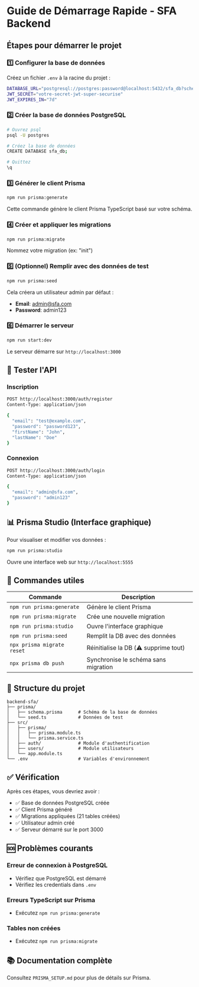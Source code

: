 #  Guide de Démarrage Rapide - SFA Backend

## Étapes pour démarrer le projet

### 1️⃣ Configurer la base de données

Créez un fichier `.env` à la racine du projet :

```bash
DATABASE_URL="postgresql://postgres:password@localhost:5432/sfa_db?schema=public"
JWT_SECRET="votre-secret-jwt-super-securise"
JWT_EXPIRES_IN="7d"
```

### 2️⃣ Créer la base de données PostgreSQL

```bash
# Ouvrez psql
psql -U postgres

# Créez la base de données
CREATE DATABASE sfa_db;

# Quittez
\q
```

### 3️⃣ Générer le client Prisma

```bash
npm run prisma:generate
```

Cette commande génère le client Prisma TypeScript basé sur votre schéma.

### 4️⃣ Créer et appliquer les migrations

```bash
npm run prisma:migrate
```

Nommez votre migration (ex: "init")

### 5️⃣ (Optionnel) Remplir avec des données de test

```bash
npm run prisma:seed
```

Cela créera un utilisateur admin par défaut :
- **Email**: admin@sfa.com
- **Password**: admin123

### 6️⃣ Démarrer le serveur

```bash
npm run start:dev
```

Le serveur démarre sur `http://localhost:3000`

## 🧪 Tester l'API

### Inscription
```bash
POST http://localhost:3000/auth/register
Content-Type: application/json

{
  "email": "test@example.com",
  "password": "password123",
  "firstName": "John",
  "lastName": "Doe"
}
```

### Connexion
```bash
POST http://localhost:3000/auth/login
Content-Type: application/json

{
  "email": "admin@sfa.com",
  "password": "admin123"
}
```

## 📊 Prisma Studio (Interface graphique)

Pour visualiser et modifier vos données :

```bash
npm run prisma:studio
```

Ouvre une interface web sur `http://localhost:5555`

## 🔧 Commandes utiles

| Commande | Description |
|----------|-------------|
| `npm run prisma:generate` | Génère le client Prisma |
| `npm run prisma:migrate` | Crée une nouvelle migration |
| `npm run prisma:studio` | Ouvre l'interface graphique |
| `npm run prisma:seed` | Remplit la DB avec des données |
| `npx prisma migrate reset` | Réinitialise la DB (⚠️ supprime tout) |
| `npx prisma db push` | Synchronise le schéma sans migration |

## 📁 Structure du projet

```
backend-sfa/
├── prisma/
│   ├── schema.prisma      # Schéma de la base de données
│   └── seed.ts            # Données de test
├── src/
│   ├── prisma/
│   │   ├── prisma.module.ts
│   │   └── prisma.service.ts
│   ├── auth/              # Module d'authentification
│   ├── users/             # Module utilisateurs
│   └── app.module.ts
└── .env                   # Variables d'environnement
```

## ✅ Vérification

Après ces étapes, vous devriez avoir :
- ✅ Base de données PostgreSQL créée
- ✅ Client Prisma généré
- ✅ Migrations appliquées (21 tables créées)
- ✅ Utilisateur admin créé
- ✅ Serveur démarré sur le port 3000

## 🆘 Problèmes courants

### Erreur de connexion à PostgreSQL
- Vérifiez que PostgreSQL est démarré
- Vérifiez les credentials dans `.env`

### Erreurs TypeScript sur Prisma
- Exécutez `npm run prisma:generate`

### Tables non créées
- Exécutez `npm run prisma:migrate`

## 📚 Documentation complète

Consultez `PRISMA_SETUP.md` pour plus de détails sur Prisma.

